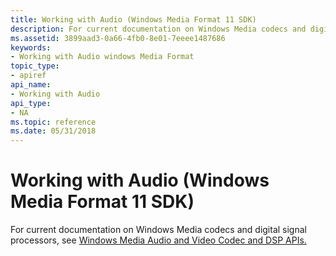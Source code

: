 ```yaml
---
title: Working with Audio (Windows Media Format 11 SDK)
description: For current documentation on Windows Media codecs and digital signal processors, see Windows Media Audio and Video Codec and DSP APIs.
ms.assetid: 3899aad3-0a66-4fb0-8e01-7eeee1487686
keywords:
- Working with Audio windows Media Format
topic_type:
- apiref
api_name:
- Working with Audio
api_type:
- NA
ms.topic: reference
ms.date: 05/31/2018
---
```


# Working with Audio (Windows Media Format 11 SDK)

For current documentation on Windows Media codecs and digital signal processors, see [Windows Media Audio and Video Codec and DSP APIs.](/previous-versions//dd464626(v=vs.85))

 

 
